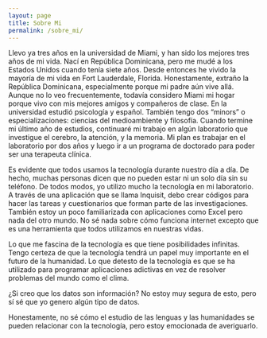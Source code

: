 ```yaml
---
layout: page
title: Sobre Mi
permalink: /sobre_mi/
---
```


Llevo ya tres años en la universidad de Miami, y han sido los mejores tres años de mi vida. Nací en República Dominicana, pero me mudé a los Estados Unidos cuando tenía siete años. Desde entonces he vivido la mayoría de mi vida en Fort Lauderdale, Florida. Honestamente, extraño la República Dominicana, especialmente porque mi padre aún vive allá. Aunque no lo veo frecuentemente, todavía considero Miami mi hogar porque vivo con mis mejores amigos y compañeros de clase. En la universidad estudió  psicología y español. También tengo dos “minors” o especializaciones: ciencias del medioambiente y filosofía. Cuando termine mi último año de estudios, continuaré mi trabajo en algún laboratorio que investigue el cerebro, la atención, y la memoria. Mi plan es trabajar en el laboratorio por dos años y luego ir a un programa de doctorado para poder ser una terapeuta clínica. 

Es evidente  que todos usamos la tecnología durante nuestro día a día. De hecho, muchas personas dicen que no pueden estar ni un solo día sin su teléfono. De todos modos, yo utilizo mucho la tecnología en mi laboratorio. A través de una aplicación que se llama Inquisit, debo crear códigos para hacer las tareas y cuestionarios que forman parte de las investigaciones. También estoy un poco familiarizada con aplicaciones como Excel pero nada del otro mundo. No sé nada sobre cómo funciona internet excepto que es una herramienta que todos utilizamos en nuestras vidas. 

Lo que me fascina de la tecnología es que tiene posibilidades infinitas. Tengo certeza de que la tecnología tendrá un papel muy importante en el futuro de la humanidad. Lo que detesto de la tecnología es que se ha utilizado para programar aplicaciones adictivas en vez de resolver problemas del mundo como el clima. 

¿Si creo que los datos son información? No estoy muy segura de esto, pero sí sé que yo genero algún tipo de datos. 
	
Honestamente, no sé cómo el estudio de las lenguas y las humanidades se pueden relacionar con la tecnología, pero estoy emocionada de averiguarlo. 

